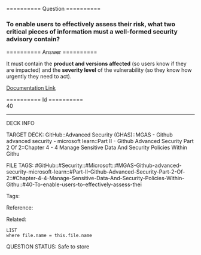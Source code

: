 ========== Question ==========  

### To enable users to effectively assess their risk, what two critical pieces of information must a well-formed security advisory contain?  

========== Answer ==========  

It must contain the **product and versions affected** (so users know if they are impacted) and the **severity level** of the vulnerability (so they know how urgently they need to act).

[Documentation Link](https://learn.microsoft.com/en-us/training/modules/manage-sensitive-data-security-policies/4-report-logs)

========== Id ==========  
40

---

DECK INFO

TARGET DECK: GitHub::Advanced Security (GHAS)::MGAS - Github advanced security - microsoft learn::Part II - Github Advanced Security Part 2 Of 2::Chapter 4 - 4 Manage Sensitive Data And Security Policies Within Githu

FILE TAGS: #GitHub::#Security::#Microsoft::#MGAS-Github-advanced-security-microsoft-learn::#Part-II-Github-Advanced-Security-Part-2-Of-2::#Chapter-4-4-Manage-Sensitive-Data-And-Security-Policies-Within-Githu::#40-To-enable-users-to-effectively-assess-thei

Tags:

Reference:

Related:

```dataview
LIST
where file.name = this.file.name
```

QUESTION STATUS: Safe to store
